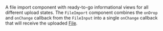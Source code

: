 A file import component with ready-to-go informational views for all different upload states.
The `FileImport` component combines the `onDrop` and `onChange` callback from the `FileInput` into
a single `onChange` callback that will receive the uploaded [File](https://developer.mozilla.org/en-US/docs/Web/API/File).
